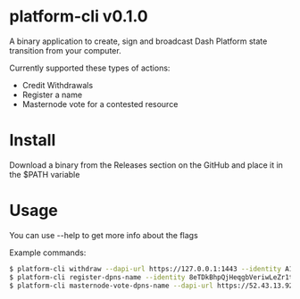 # platform-cli v0.1.0

A binary application to create, sign and broadcast Dash Platform state transition from your computer.

Currently supported these types of actions:

* Credit Withdrawals
* Register a name
* Masternode vote for a contested resource

# Install

Download a binary from the Releases section on the GitHub and place it in the $PATH variable

# Usage

You can use --help to get more info about the flags 

Example commands:
```bash
$ platform-cli withdraw --dapi-url https://127.0.0.1:1443 --identity A1rgGVjRGuznRThdAA316VEEpKuVQ7mV8mBK1BFJvXnb --private-key private_key.txt --withdrawal-address yifJkXaxe7oM1NgBDTaXnWa6kXZAazBfjk --amount 40000
$ platform-cli register-dpns-name --identity 8eTDkBhpQjHeqgbVeriwLeZr1tCa6yBGw76SckvD1cwc --private-key private_key.txt --dapi-url https://52.43.13.92:1443 --name tesstst32423sts
$ platform-cli masternode-vote-dpns-name --dapi-url https://52.43.13.92:1443 --private-key voting_key.txt --pro-tx-hash 7a1ae04de7582262d9dea3f4d72bc24a474c6f71988066b74a41f17be5552652 --normalized-label testc0ntested --choice 8eTDkBhpQjHeqgbVeriwLeZr1tCa6yBGw76SckvD1cwc
```